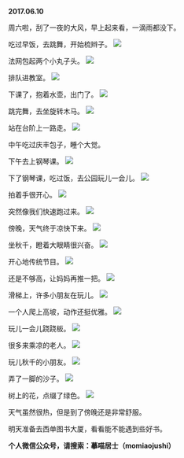 
          
**2017.06.10**

周六啦，刮了一夜的大风，早上起来看，一滴雨都没下。

吃过早饭，去跳舞，开始梳辫子。
![](//upload-images.jianshu.io/upload_images/51001-990331af54862b48.jpg)


法网包起两个小丸子头。
![](//upload-images.jianshu.io/upload_images/51001-c7a6c711c38cf7f5.jpg)


排队进教室。
![](//upload-images.jianshu.io/upload_images/51001-43008c2aa18cf818.jpg)


下课了，抱着水壶，出门了。
![](//upload-images.jianshu.io/upload_images/51001-dfc9d10fa5fa5726.jpg)


跳完舞，去坐旋转木马。
![](//upload-images.jianshu.io/upload_images/51001-eb6b8cf9bf4d9559.jpg)


站在台阶上一路走。
![](//upload-images.jianshu.io/upload_images/51001-3957e592f22ab9f9.jpg)


中午吃过庆丰包子，睡个大觉。

下午去上钢琴课。
![](//upload-images.jianshu.io/upload_images/51001-cdffa56af20a66b4.jpg)


下了钢琴课，吃过饭，去公园玩儿一会儿。
![](//upload-images.jianshu.io/upload_images/51001-7e4426a777868dd2.jpg)


拍着手很开心。
![](//upload-images.jianshu.io/upload_images/51001-edc2d2c09cc1ceb1.jpg)


突然像我们快速跑过来。
![](//upload-images.jianshu.io/upload_images/51001-6e1d953c7a210395.jpg)


傍晚，天气终于凉快下来。
![](//upload-images.jianshu.io/upload_images/51001-69e0e26acfde492c.jpg)


坐秋千，瞪着大眼睛很兴奋。
![](//upload-images.jianshu.io/upload_images/51001-aa636614eb169f39.jpg)


开心地传统节目。
![](//upload-images.jianshu.io/upload_images/51001-c69f497eb3a2508f.jpg)


还是不够高，让妈妈再推一把。
![](//upload-images.jianshu.io/upload_images/51001-434c140f12a3d147.jpg)


滑梯上，许多小朋友在玩儿。
![](//upload-images.jianshu.io/upload_images/51001-367a44478da2a3ff.jpg)


一个人爬上高坡，动作还挺优雅。
![](//upload-images.jianshu.io/upload_images/51001-09432a2cf22d9904.jpg)


玩儿一会儿跷跷板。
![](//upload-images.jianshu.io/upload_images/51001-adfd37f367fe0a4e.jpg)


很多来乘凉的老人。
![](//upload-images.jianshu.io/upload_images/51001-29effc6feda1d0b4.jpg)


玩儿秋千的小朋友。
![](//upload-images.jianshu.io/upload_images/51001-2486e0c0c8b800cd.jpg)


弄了一脚的沙子。
![](//upload-images.jianshu.io/upload_images/51001-4387bf461be82e03.jpg)


树上的花，点缀了绿色。
![](//upload-images.jianshu.io/upload_images/51001-9c6db20fe7d39109.jpg)


天气虽然很热，但是到了傍晚还是非常舒服。

明天准备去西单图书大厦，看看能不能遇到些好书。


**个人微信公众号，请搜索：摹喵居士（momiaojushi）**

        